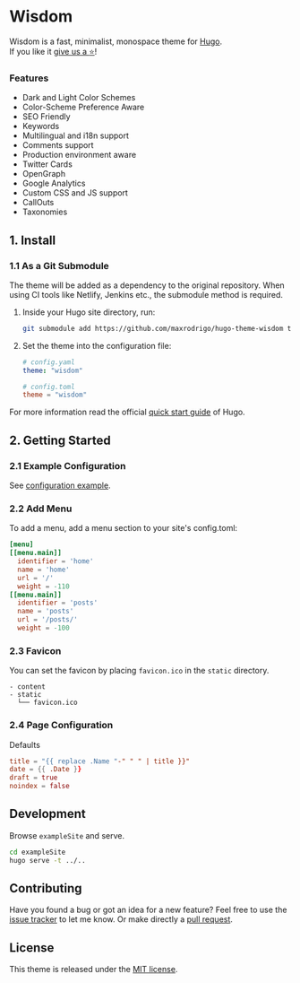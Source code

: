 # Wisdom

Wisdom is a fast, minimalist, monospace theme for [Hugo](https://gohugo.io/).\
If you like it [give us a :star:](https://github.com/maxrodrigo/hugo-theme-wisdom)!

### Features

- Dark and Light Color Schemes
- Color-Scheme Preference Aware
- SEO Friendly
- Keywords
- Multilingual and i18n support
- Comments support
- Production environment aware
- Twitter Cards
- OpenGraph
- Google Analytics
- Custom CSS and JS support
- CallOuts
- Taxonomies

## 1. Install

### 1.1 As a Git Submodule

The theme will be added as a dependency to the original repository. When using CI tools like Netlify, Jenkins etc., the submodule method is required.

1. Inside your Hugo site directory, run:

    ```sh
    git submodule add https://github.com/maxrodrigo/hugo-theme-wisdom themes/wisdom
    ```

2. Set the theme into the configuration file:

    ```yaml
    # config.yaml
    theme: "wisdom"
    ```

    ```toml
    # config.toml
    theme = "wisdom"
    ```

For more information read the official [quick start guide](https://gohugo.io/getting-started/quick-start/) of Hugo.

## 2. Getting Started

### 2.1 Example Configuration

See [configuration example](exampleSite/config.toml).

### 2.2 Add Menu

To add a menu, add a menu section to your site's config.toml:

```toml
[menu]
[[menu.main]]
  identifier = 'home'
  name = 'home'
  url = '/'
  weight = -110
[[menu.main]]
  identifier = 'posts'
  name = 'posts'
  url = '/posts/'
  weight = -100
```
### 2.3 Favicon

You can set the favicon by placing `favicon.ico` in the `static` directory.

```
- content
- static
  └── favicon.ico
```

### 2.4 Page Configuration

Defaults

```toml
title = "{{ replace .Name "-" " " | title }}"
date = {{ .Date }}
draft = true
noindex = false
```

## Development

Browse `exampleSite` and serve.

```sh
cd exampleSite
hugo serve -t ../..
```

## Contributing

Have you found a bug or got an idea for a new feature? Feel free to use the [issue tracker](https://github.com/maxrodrigo/hugo-theme-wisdom/issues) to let me know. Or make directly a [pull request](https://github.com/maxrodrigo/hugo-theme-wisdom/pulls).

## License

This theme is released under the [MIT license](https://github.com/maxrodrigo/hugo-theme-wisdom/blob/master/LICENSE).
